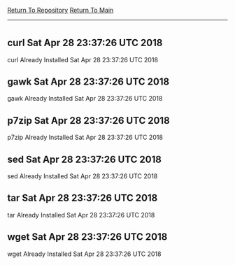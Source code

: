 [Return To Repository](https://github.com/deathbybandaid/piholeparser/)
[Return To Main](https://github.com/deathbybandaid/piholeparser/blob/dev-nomerge/RecentRunLogs/Mainlog.md)
____________________________________
# 
## curl Sat Apr 28 23:37:26 UTC 2018
curl Already Installed Sat Apr 28 23:37:26 UTC 2018
## gawk Sat Apr 28 23:37:26 UTC 2018
gawk Already Installed Sat Apr 28 23:37:26 UTC 2018
## p7zip Sat Apr 28 23:37:26 UTC 2018
p7zip Already Installed Sat Apr 28 23:37:26 UTC 2018
## sed Sat Apr 28 23:37:26 UTC 2018
sed Already Installed Sat Apr 28 23:37:26 UTC 2018
## tar Sat Apr 28 23:37:26 UTC 2018
tar Already Installed Sat Apr 28 23:37:26 UTC 2018
## wget Sat Apr 28 23:37:26 UTC 2018
wget Already Installed Sat Apr 28 23:37:26 UTC 2018
